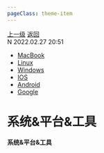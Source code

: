 ```yaml
---
pageClass: theme-item
---
```

<div class="extend-header">
    <div class="info">
        <div class="record">
            <a class="back" href="./">上一级</a>
            <a class="back" href="./">返回</a>
        </div>        
        <div class="mini">
            <span>N 2022.02.27 20:51</span>
        </div>
    </div>
    <div class="content"><div class="custom-block children"><ul><li><a href="/system/mac">MacBook</a></li><li><a href="/system/linux">Linux</a></li><li><a href="/system/windows">Windows</a></li><li><a href="/system/ios">IOS</a></li><li><a href="/system/android">Android</a></li><li><a href="/system/google">Google</a></li></ul></div></div>
</div>
<div class="content-header">
<h1>系统&平台&工具</h1><strong>系统&平台&工具</strong>
</div>
<div class="static-content">



</div>
